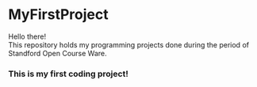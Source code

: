 # MyFirstProject
Hello there!\
This repository holds my programming projects done during the period of Standford Open Course Ware.

### This is my first coding project!
